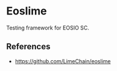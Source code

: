 # Eoslime

Testing framework for EOSIO SC.

## References

* <https://github.com/LimeChain/eoslime>
